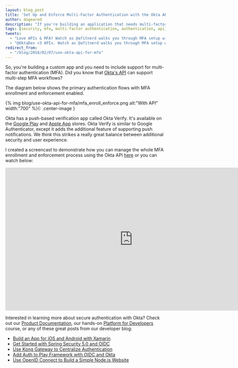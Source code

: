 ```yaml
---
layout: blog_post
title: 'Set Up and Enforce Multi-Factor Authentication with the Okta API'
author: dogeared
description: "If you're building an application that needs multi-factor authentication, using Okta is a great way to shortcut the pain. In this short article you'll see how Okta helps simplify multi-factor authentication for your apps!"
tags: [security, mfa, multi-factor authentication, authentication, api]
tweets:
  - "Love APIs & MFA? Watch as @afitnerd walks you through MFA setup with the @Okta API."
  - "@OktaDev <3 APIs. Watch as @afitnerd walks you through MFA setup with the @Okta API."
redirect_from:
  - "/blog/2018/02/07/use-okta-api-for-mfa"
---
```


So, you're building a custom app and you need to include support for multi-factor authentication (MFA). Did you know that [Okta's API](https://developer.okta.com/) can support multi-step MFA workflows?

The diagram below shows the primary authentication flows with MFA enrollment and enforcement enabled. 

{% img blog/use-okta-api-for-mfa/mfa_enroll_enforce.png alt:"With API" width:"700" %}{: .center-image }

Okta has a push-based verification app called Okta Verify. It's available on the [Google Play](https://play.google.com/store/apps/details?id=com.okta.android.auth&hl=en) and [Apple App](https://itunes.apple.com/us/app/okta-verify/id490179405?mt=8) stores. Okta Verify is similar to Google Authenticator, except it adds the additional feature of supporting push notifications. We think this strikes a really great balance between additional security and user experience.

I created a screencast to demonstrate how you can manage the whole MFA enrollment and enforcement process using the Okta API [here](https://www.youtube.com/embed/EVL3gnt7BYo) or you can watch below:

<div style="width: 800px; margin: 0 auto">
  <iframe width="800" height="450" src="https://www.youtube.com/embed/EVL3gnt7BYo" frameborder="0" allowfullscreen></iframe>
</div>

Interested in learning more about secure authentication with Okta? Check out our [Product Documentation](https://developer.okta.com/documentation/), our hands-on [Platform for Developers](https://www.okta.com/services/training/) course, or any of these great posts from our developer blog:
* [Build an App for iOS and Android with Xamarin](/blog/2018/01/10/build-app-for-ios-android-with-xamarin)
* [Get Started with Spring Security 5.0 and OIDC](/blog/2017/12/18/spring-security-5-oidc)
* [Use Kong Gateway to Centralize Authentication](/blog/2017/12/04/use-kong-gateway-to-centralize-authentication)
* [Add Auth to Play Framework with OIDC and Okta](/blog/2017/10/31/add-authentication-to-play-framework-with-oidc)
* [Use OpenID Connect to Build a Simple Node.js Website](/blog/2017/10/19/use-openid-connect-to-build-a-simple-node-website)
